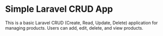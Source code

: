 # Simple Laravel CRUD App

This is a basic Laravel CRUD (Create, Read, Update, Delete) application for managing products. Users can add, edit, delete, and view products.
